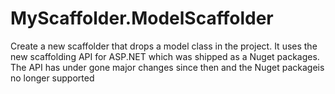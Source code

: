 MyScaffolder.ModelScaffolder
============================
Create a new scaffolder that drops a model class in the project. It uses the new scaffolding API for ASP.NET which was shipped as a Nuget packages. The API has under gone major changes since then and the Nuget packageis no longer supported
